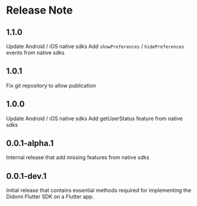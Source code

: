 # Release Note

## 1.1.0
Update Android / iOS native sdks
Add `showPreferences` / `hidePreferences` events from native sdks

## 1.0.1
Fix git repository to allow publication

## 1.0.0
Update Android / iOS native sdks
Add getUserStatus feature from native sdks

## 0.0.1-alpha.1
Internal release that add missing features from native sdks

## 0.0.1-dev.1
Initial release that contains essential methods required for implementing the Didomi Flutter SDK on a Flutter app.
